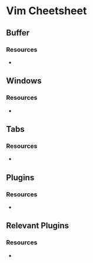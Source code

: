 # Vim Cheetsheet

## Buffer

### Resources

-

## Windows

### Resources

-

## Tabs

### Resources

-

## Plugins

### Resources

-

## Relevant Plugins

### Resources

-
